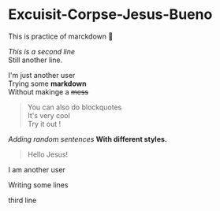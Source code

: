
# Excuisit-Corpse-Jesus-Bueno

This is practice of marckdown :metal:

*This is a second line*  
Still another line.  

I'm just another user  
Trying some **markdown**  
Without makinge a ~~mess~~  

> You can also do blockquotes  
> It's very cool  
> Try it out !  

*Adding random sentences*
**With different styles.**
>Hello Jesus!



I am another user 

Writing some lines 

third line